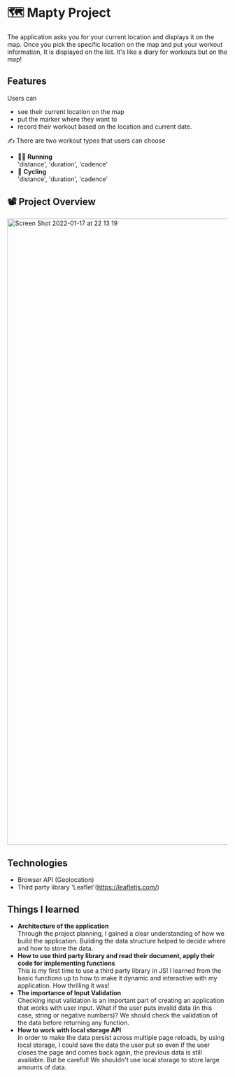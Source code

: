 # 🗺 Mapty Project
The application asks you for your current location and displays it on the map. Once you pick the specific location on the map and put your workout information, It is displayed on the list. It's like a diary for workouts but on the map!

## Features

Users can  
- see their current location on the map
- put the marker where they want to
- record their workout based on the location and current date. 

✍️ There are two workout types that users can choose
- 🏃‍♀ **Running** <br>
 'distance', 'duration', 'cadence'
- 🚴‍ **Cycling** <br>
 'distance', 'duration', 'cadence' 

## 📽 Project Overview
<img width="1433" alt="Screen Shot 2022-01-17 at 22 13 19" src="https://user-images.githubusercontent.com/94627346/149837565-45d99e4d-d387-4d84-862a-f878b1417a28.png">


## Technologies
- Browser API (Geolocation)
- Third party library 'Leaflet'(https://leafletjs.com/)

## Things I learned
- **Architecture of the application** \
Through the project planning, I gained a clear understanding of how we build the application. Building the data structure helped to decide where and how to store the data. 
- **How to use third party library and read their document, apply their code for implementing functions** \
This is my first time to use a third party library in JS! I learned from the basic functions up to how to make it dynamic and interactive with my application. How thrilling it was! 
- **The importance of Input Validation** \
Checking input validation is an important part of creating an application that works with user input.
What if the user puts invalid data (in this case, string or negative numbers)? We should check the validation of the data before returning any function. 
- **How to work with local storage API** \
In order to make the data persist across multiple page reloads, by using local storage, I could save the data the user put so even if the user closes the page and comes back again, the previous data is still available. But be careful! We shouldn't use local storage to store large amounts of data. 

